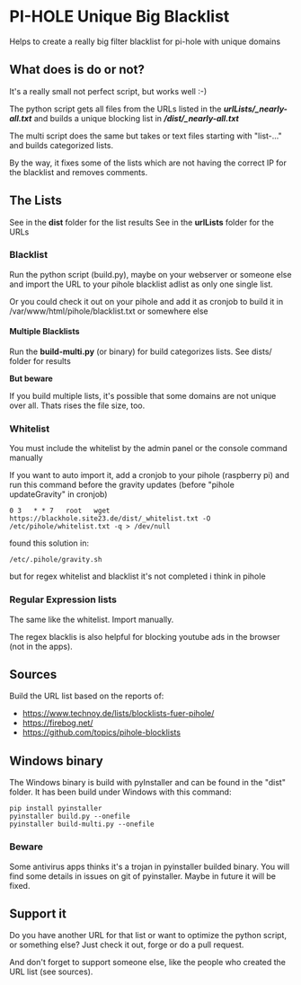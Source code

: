 # PI-HOLE Unique Big Blacklist
Helps to create a really big filter blacklist for pi-hole with unique domains


## What does is do or not?
It's a really small not perfect script, but works well :-)

The python script gets all files from the URLs listed in the ***urlLists/_nearly-all.txt***
and builds a unique blocking list in ***/dist/_nearly-all.txt***

The multi script does the same but takes or text files starting with "list-..." and builds categorized lists.

By the way, it fixes some of the lists which are not having the correct IP for the blacklist and removes comments.

## The Lists

See in the **dist** folder for the list results
See in the **urlLists** folder for the URLs

### Blacklist
Run the python script (build.py), maybe on your webserver or someone else
and import the URL to your pihole blacklist adlist as only one single list.

Or you could check it out on your pihole and add it as cronjob to build it in /var/www/html/pihole/blacklist.txt or somewhere else

#### Multiple Blacklists

Run the **build-multi.py** (or binary) for build categorizes lists. See dists/ folder for results

**But beware**

If you build multiple lists, it's possible that some domains are not unique over all. 
Thats rises the file size, too.

### Whitelist
You must include the whitelist by the admin panel or the console command manually

If you want to auto import it, add a cronjob to your pihole (raspberry pi) and
run this command before the gravity updates (before "pihole updateGravity" in cronjob)

    0 3   * * 7   root   wget https://blackhole.site23.de/dist/_whitelist.txt -O /etc/pihole/whitelist.txt -q > /dev/null

found this solution in:

    /etc/.pihole/gravity.sh

but for regex whitelist and blacklist it's not completed i think in pihole

### Regular Expression lists
The same like the whitelist. Import manually.

The regex blacklis is also helpful for blocking youtube ads in the browser (not in the apps).


## Sources
Build the URL list based on the reports of:
* https://www.technoy.de/lists/blocklists-fuer-pihole/
* https://firebog.net/
* https://github.com/topics/pihole-blocklists


## Windows binary

The Windows binary is build with pyInstaller and can be found in the "dist" folder.
It has been build under Windows with this command:
    
    pip install pyinstaller
    pyinstaller build.py --onefile
    pyinstaller build-multi.py --onefile

### Beware ###

Some antivirus apps thinks it's a trojan in pyinstaller builded binary.
You will find some details in issues on git of pyinstaller. Maybe in future it will be fixed.


## Support it
Do you have another URL for that list or want to optimize the python script, or something else?
Just check it out, forge or do a pull request.

And don't forget to support someone else, like the people who created the URL list (see sources).